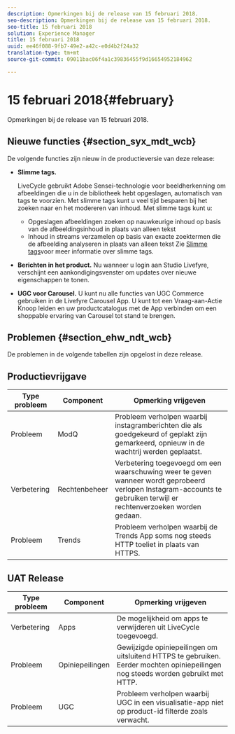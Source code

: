 ```yaml
---
description: Opmerkingen bij de release van 15 februari 2018.
seo-description: Opmerkingen bij de release van 15 februari 2018.
seo-title: 15 februari 2018
solution: Experience Manager
title: 15 februari 2018
uuid: ee46f088-9fb7-49e2-a42c-e0d4b2f24a32
translation-type: tm+mt
source-git-commit: 09011bac06f4a1c39836455f9d16654952184962

---
```



# 15 februari 2018{#february}

Opmerkingen bij de release van 15 februari 2018.

## Nieuwe functies {#section_syx_mdt_wcb}

De volgende functies zijn nieuw in de productieversie van deze release:

* **Slimme tags.**

   LiveCycle gebruikt Adobe Sensei-technologie voor beeldherkenning om afbeeldingen die u in de bibliotheek hebt opgeslagen, automatisch van tags te voorzien.
Met slimme tags kunt u veel tijd besparen bij het zoeken naar en het modereren van inhoud. Met slimme tags kunt u:

   * Opgeslagen afbeeldingen zoeken op nauwkeurige inhoud op basis van de afbeeldingsinhoud in plaats van alleen tekst
   * Inhoud in streams verzamelen op basis van exacte zoektermen die de afbeelding analyseren in plaats van alleen tekst
   Zie [Slimme tags](/help/using/c-features-livefyre/c-smart-tags/c-smart-tags.md#c_smart_tags)voor meer informatie over slimme tags.

* **Berichten in het product.** Nu wanneer u login aan Studio Livefyre, verschijnt een aankondigingsvenster om updates over nieuwe eigenschappen te tonen.
* **UGC voor Carousel.** U kunt nu alle functies van UGC Commerce gebruiken in de Livefyre Carousel App. U kunt tot een Vraag-aan-Actie Knoop leiden en uw productcatalogus met de App verbinden om een shoppable ervaring van Carousel tot stand te brengen.

## Problemen {#section_ehw_ndt_wcb}

De problemen in de volgende tabellen zijn opgelost in deze release.

## Productievrijgave

| **Type probleem** | **Component** | **Opmerking vrijgeven** |
|---|---|---|
| Probleem | ModQ | Probleem verholpen waarbij instagramberichten die als goedgekeurd of geplakt zijn gemarkeerd, opnieuw in de wachtrij werden geplaatst. |
| Verbetering | Rechtenbeheer | Verbetering toegevoegd om een waarschuwing weer te geven wanneer wordt geprobeerd verlopen Instagram-accounts te gebruiken terwijl er rechtenverzoeken worden gedaan. |
| Probleem | Trends | Probleem verholpen waarbij de Trends App soms nog steeds HTTP toeliet in plaats van HTTPS. |

## UAT Release

| **Type probleem** | **Component** | **Opmerking vrijgeven** |
|---|---|---|
| Verbetering | Apps | De mogelijkheid om apps te verwijderen uit LiveCycle toegevoegd. |
| Probleem | Opiniepeilingen | Gewijzigde opiniepeilingen om uitsluitend HTTPS te gebruiken. Eerder mochten opiniepeilingen nog steeds worden gebruikt met HTTP. |
| Probleem | UGC | Probleem verholpen waarbij UGC in een visualisatie-app niet op product-id filterde zoals verwacht. |

